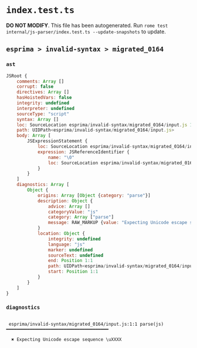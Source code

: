 # `index.test.ts`

**DO NOT MODIFY**. This file has been autogenerated. Run `rome test internal/js-parser/index.test.ts --update-snapshots` to update.

## `esprima > invalid-syntax > migrated_0164`

### `ast`

```javascript
JSRoot {
	comments: Array []
	corrupt: false
	directives: Array []
	hasHoistedVars: false
	integrity: undefined
	interpreter: undefined
	sourceType: "script"
	syntax: Array []
	loc: SourceLocation esprima/invalid-syntax/migrated_0164/input.js 1:0-2:0
	path: UIDPath<esprima/invalid-syntax/migrated_0164/input.js>
	body: Array [
		JSExpressionStatement {
			loc: SourceLocation esprima/invalid-syntax/migrated_0164/input.js 1:0-1:2
			expression: JSReferenceIdentifier {
				name: "\0"
				loc: SourceLocation esprima/invalid-syntax/migrated_0164/input.js 1:0-1:2 (\0)
			}
		}
	]
	diagnostics: Array [
		Object {
			origins: Array [Object {category: "parse"}]
			description: Object {
				advice: Array []
				categoryValue: "js"
				category: Array ["parse"]
				message: RAW_MARKUP {value: "Expecting Unicode escape sequence \\\\uXXXX"}
			}
			location: Object {
				integrity: undefined
				language: "js"
				marker: undefined
				sourceText: undefined
				end: Position 1:1
				path: UIDPath<esprima/invalid-syntax/migrated_0164/input.js>
				start: Position 1:1
			}
		}
	]
}
```

### `diagnostics`

```

 esprima/invalid-syntax/migrated_0164/input.js:1:1 parse(js) ━━━━━━━━━━━━━━━━━━━━━━━━━━━━━━━━━━━━━━━

  ✖ Expecting Unicode escape sequence \uXXXX


```
